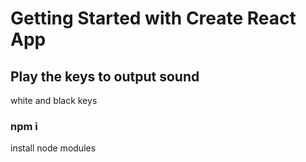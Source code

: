 # Getting Started with Create React App


## Play the keys to output sound

white and black keys

### npm i 


install node modules

